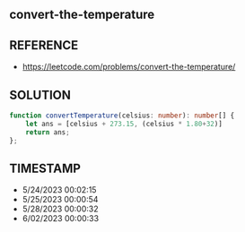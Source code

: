## convert-the-temperature

## REFERENCE

- https://leetcode.com/problems/convert-the-temperature/

## SOLUTION

``` typescript
function convertTemperature(celsius: number): number[] {
    let ans = [celsius + 273.15, (celsius * 1.80+32)]
    return ans;
};
```


## TIMESTAMP

- 5/24/2023 00:02:15
- 5/25/2023 00:00:54
- 5/28/2023 00:00:32
- 6/02/2023 00:00:33
